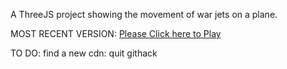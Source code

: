 A ThreeJS project showing the movement of war jets on a plane.

MOST RECENT VERSION: [Please Click here to Play](https://rawcdn.githack.com/alperenbutun/free-time-project/26979a5/index.html)

TO DO: find a new cdn: quit githack
